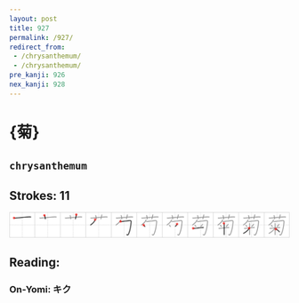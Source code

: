 ```yaml
---
layout: post
title: 927
permalink: /927/
redirect_from:
 - /chrysanthemum/
 - /chrysanthemum/
pre_kanji: 926
nex_kanji: 928
---
```


# {菊}

## `chrysanthemum`

## Strokes: 11

<div class="stroke"><img src="../images/E88F8A.png" /></div>

## Reading:

### On-Yomi: キク
